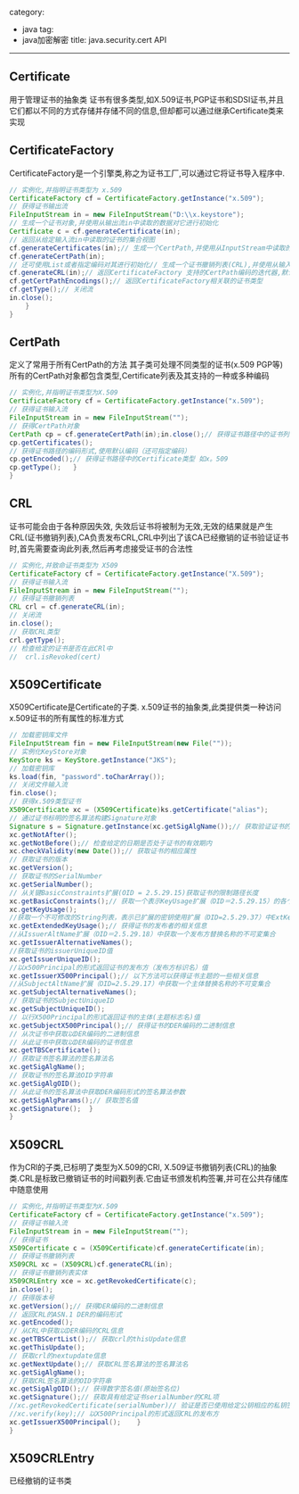 category: 
- java
tag:
- java加密解密
title: java.security.cert  API
---
## Certificate
用于管理证书的抽象类 证书有很多类型,如X.509证书,PGP证书和SDSI证书,并且它们都以不同的方式存储并存储不同的信息,但却都可以通过继承Certificate类来实现

## CertificateFactory
CertificateFactory是一个引擎类,称之为证书工厂,可以通过它将证书导入程序中.
```java
// 实例化,并指明证书类型为 x.509
CertificateFactory cf = CertificateFactory.getInstance("x.509");
// 获得证书输出流
FileInputStream in = new FileInputStream("D:\\x.keystore");
// 生成一个证书对象,并使用从输出流in中读取的数据对它进行初始化
Certificate c = cf.generateCertificate(in);
// 返回从给定输入流in中读取的证书的集合视图
cf.generateCertificates(in);// 生成一个CertPath,并使用从InputStream中读取的数据对它进行初始化
cf.generateCertPath(in);
// 还可使用List或者指定编码对其进行初始化// 生成一个证书撤销列表(CRL),并使用从输入流in中读取的数据对它进行初始化
cf.generateCRL(in);// 返回CertificateFactory 支持的CertPath编码的迭代器,默认编码方式优先
cf.getCertPathEncodings();// 返回CertificateFactory相关联的证书类型
cf.getType();// 关闭流
in.close();
	}
}
```

## CertPath
定义了常用于所有CertPath的方法 其子类可处理不同类型的证书(x.509 PGP等)所有的CertPath对象都包含类型,Certificate列表及其支持的一种或多种编码
```java
// 实例化,并指明证书类型为X.509
CertificateFactory cf = CertificateFactory.getInstance("x.509");
// 获得证书输入流
FileInputStream in = new FileInputStream("");
// 获得CertPath对象
CertPath cp = cf.generateCertPath(in);in.close();// 获得证书路径中的证书列表
cp.getCertificates();
// 获得证书路径的编码形式,使用默认编码（还可指定编码） 
cp.getEncoded();// 获得证书路径中的Certificate类型 如x。509
cp.getType();	}
}
```

## CRL
证书可能会由于各种原因失效, 失效后证书将被制为无效,无效的结果就是产生CRL(证书撤销列表),CA负责发布CRL,CRL中列出了该CA已经撤销的证书验证证书时,首先需要查询此列表,然后再考虑接受证书的合法性
```java
// 实例化,并致命证书类型为 X509
CertificateFactory cf = CertificateFactory.getInstance("X.509");
// 获得证书输入流
FileInputStream in = new FileInputStream("");
// 获得证书撤销列表
CRL crl = cf.generateCRL(in);
// 关闭流
in.close();
// 获取CRL类型
crl.getType();
// 检查给定的证书是否在此CRl中
//	crl.isRevoked(cert)
```

## X509Certificate
X509Certificate是Certificate的子类. x.509证书的抽象类,此类提供类一种访问x.509证书的所有属性的标准方式
```java
// 加载密钥库文件
FileInputStream fin = new FileInputStream(new File(""));
// 实例化KeyStore对象
KeyStore ks = KeyStore.getInstance("JKS");
// 加载密钥库
ks.load(fin, "password".toCharArray());
// 关闭文件输入流
fin.close();
// 获得x.509类型证书
X509Certificate xc = (X509Certificate)ks.getCertificate("alias");
// 通过证书标明的签名算法构建Signature对象
Signature s = Signature.getInstance(xc.getSigAlgName());// 获取验证证书的有效期
xc.getNotAfter(); 
xc.getNotBefore();// 检查给定的日期是否处于证书的有效期内
xc.checkValidity(new Date());// 获取证书的相应属性
// 获取证书的版本
xc.getVersion();
// 获取证书的SerialNumber
xc.getSerialNumber();
// 从关键BasicConstraints扩展(OID = 2.5.29.15)获取证书的限制路径长度
xc.getBasicConstraints();// 获取一个表示KeyUsage扩展（OID＝2.5.29.15）的各个位的boolean数组
xc.getKeyUsage();
//获取一个不可修改的String列表，表示已扩展的密钥使用扩展（OID=2.5.29.37）中ExtKeyUsageSyntax字段的对象标识符（OBJECT IDENTIFIER）
xc.getExtendedKeyUsage();// 获得证书的发布者的相关信息
//从IssuerAltName扩展（OID＝2.5.29.18）中获取一个发布方替换名称的不可変集合
xc.getIssuerAlternativeNames();
//获取证书的issuerUniqueID值
xc.getIssuerUniqueID();
//以x500Principal的形式返回证书的发布方（发布方标识名）值
xc.getIssuerX500Principal();// 以下方法可以获得证书主题的一些相关信息
//从SubjectAltName扩展（OID=2.5.29.17）中获取一个主体替换名称的不可变集合
xc.getSubjectAlternativeNames();
// 获取证书的SubjectUniqueID
xc.getSubjectUniqueID();
// 以行X500Principal的形式返回证书的主体(主题标志名)值
xc.getSubjectX500Principal();// 获得证书的DER编码的二进制信息
// 从次证书中获取以DER编码的二进制信息
// 从此证书中获取以DER编码的证书信息
xc.getTBSCertificate();
// 获取证书签名算法的签名算法名
xc.getSigAlgName();
// 获取证书的签名算法OID字符串
xc.getSigAlgOID();
// 从此证书的签名算法中获取DER编码形式的签名算法参数
xc.getSigAlgParams();// 获取签名值
xc.getSignature();	}
}
```

## X509CRL
作为CRl的子类,已标明了类型为X.509的CRl, X.509证书撤销列表(CRL)的抽象类.CRL是标致已撤销证书的时间戳列表.它由证书颁发机构签署,并可在公共存储库中随意使用
```java
// 实例化,并指明证书类型为X.509
CertificateFactory cf = CertificateFactory.getInstance("x.509");
// 获得证书输入流
FileInputStream in = new FileInputStream("");
// 获得证书
X509Certificate c = (X509Certificate)cf.generateCertificate(in);
// 获得证书撤销列表
X509CRL xc = (X509CRL)cf.generateCRL(in);
// 获得证书撤销列表实体
X509CRLEntry xce = xc.getRevokedCertificate(c);
in.close();
// 获得版本号
xc.getVersion();// 获得DER编码的二进制信息
// 返回CRL的ASN.1 DER的编码形式
xc.getEncoded();
// 从CRL中获取以DER编码的CRL信息
xc.getTBSCertList();// 获取crl的thisUpdate信息
xc.getThisUpdate();
// 获取crl的nextupdate信息
xc.getNextUpdate();// 获取CRL签名算法的签名算法名
xc.getSigAlgName();
// 获取CRL签名算法的OID字符串
xc.getSigAlgOID();// 获得数字签名值(原始签名位)
xc.getSignature();// 获取具有给定证书serialNumber的CRL项
//xc.getRevokedCertificate(serialNumber)// 验证是否已使用给定公钥相应的私钥签署了此CRL
//xc.verify(key);// 以X500Principal的形式返回CRL的发布方
xc.getIssuerX500Principal();	}
}
```

## X509CRLEntry
已经撤销的证书类
